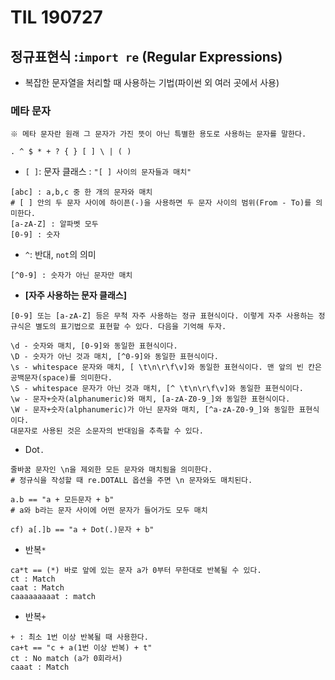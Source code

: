 # TIL 190727

## 정규표현식 :`import re` (Regular Expressions)

- 복잡한 문자열을 처리할 때 사용하는 기법(파이썬 외 여러 곳에서 사용)

### 메타 문자

```
※ 메타 문자란 원래 그 문자가 가진 뜻이 아닌 특별한 용도로 사용하는 문자를 말한다.
```

 ```
. ^ $ * + ? { } [ ] \ | ( )
 ```

- `[ ]`: 문자 클래스 : `"[ ] 사이의 문자들과 매치"`

```
[abc] : a,b,c 중 한 개의 문자와 매치
# [ ] 안의 두 문자 사이에 하이픈(-)을 사용하면 두 문자 사이의 범위(From - To)를 의미한다. 
[a-zA-Z] : 알파벳 모두
[0-9] : 숫자
```

- `^`: 반대, `not`의 의미

```
[^0-9] : 숫자가 아닌 문자만 매치 
```

- **[자주 사용하는 문자 클래스]**

```
[0-9] 또는 [a-zA-Z] 등은 무척 자주 사용하는 정규 표현식이다. 이렇게 자주 사용하는 정규식은 별도의 표기법으로 표현할 수 있다. 다음을 기억해 두자.

\d - 숫자와 매치, [0-9]와 동일한 표현식이다.
\D - 숫자가 아닌 것과 매치, [^0-9]와 동일한 표현식이다.
\s - whitespace 문자와 매치, [ \t\n\r\f\v]와 동일한 표현식이다. 맨 앞의 빈 칸은 공백문자(space)를 의미한다.
\S - whitespace 문자가 아닌 것과 매치, [^ \t\n\r\f\v]와 동일한 표현식이다.
\w - 문자+숫자(alphanumeric)와 매치, [a-zA-Z0-9_]와 동일한 표현식이다.
\W - 문자+숫자(alphanumeric)가 아닌 문자와 매치, [^a-zA-Z0-9_]와 동일한 표현식이다.
대문자로 사용된 것은 소문자의 반대임을 추측할 수 있다.
```

- Dot`.`

```
줄바꿈 문자인 \n을 제외한 모든 문자와 매치됨을 의미한다.
# 정규식을 작성할 때 re.DOTALL 옵션을 주면 \n 문자와도 매치된다.
```

```
a.b == "a + 모든문자 + b"
# a와 b라는 문자 사이에 어떤 문자가 들어가도 모두 매치

cf) a[.]b == "a + Dot(.)문자 + b"
```

- 반복`*`

```
ca*t == (*) 바로 앞에 있는 문자 a가 0부터 무한대로 반복될 수 있다.
ct : Match
caat : Match
caaaaaaaaat : match
```

- 반복`+`

```
+ : 최소 1번 이상 반복될 때 사용한다.
ca+t == "c + a(1번 이상 반복) + t"
ct : No match (a가 0회라서)
caaat : Match

```

